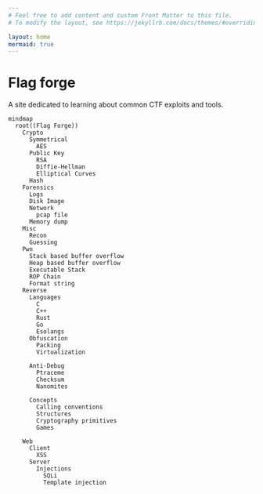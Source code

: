 ```yaml
---
# Feel free to add content and custom Front Matter to this file.
# To modify the layout, see https://jekyllrb.com/docs/themes/#overriding-theme-defaults

layout: home
mermaid: true
---
```


# Flag forge

A site dedicated to learning about common CTF exploits and tools.


```mermaid
mindmap
  root((Flag Forge))
    Crypto
      Symmetrical
        AES
      Public Key
        RSA
        Diffie-Hellman
        Elliptical Curves
      Hash
    Forensics
      Logs
      Disk Image
      Network
        pcap file
      Memory dump
    Misc
      Recon
      Guessing
    Pwn
      Stack based buffer overflow
      Heap based buffer overflow
      Executable Stack
      ROP Chain
      Format string
    Reverse
      Languages
        C
        C++
        Rust
        Go
        Esolangs
      Obfuscation
        Packing
        Virtualization

      Anti-Debug
        Ptraceme
        Checksum
        Nanomites

      Concepts
        Calling conventions
        Structures
        Cryptography primitives
        Games

    Web
      Client
        XSS
      Server
        Injections
          SQLi
          Template injection
```

<script>
      document.addEventListener('click', function (event) {
        if( event.target.tagName === "tspan") {
            let mindmapdiv = document.getElementsByClassName("language-mermaid")[0];
            if (!mindmapdiv.contains(event.srcElement) ){
                return;
            }
            let elem = event.srcElement;
            while (elem && mindmapdiv.contains(elem)) {
                if (elem.classList.contains("mindmap-node")) {
                    event.preventDefault();
                    alert(elem.textContent);
                    return;
                }
                elem = elem.parentElement;
            }
        }})
</script>

